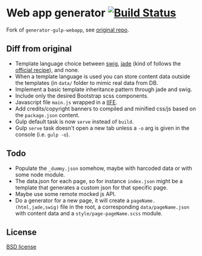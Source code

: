 # Web app generator [![Build Status](https://secure.travis-ci.org/yeoman/generator-gulp-webapp.svg?branch=master)](http://travis-ci.org/yeoman/generator-gulp-webapp)

Fork of `generator-gulp-webapp`, see [original repo](https://github.com/yeoman/generator-gulp-webapp).

## Diff from original
 - Template language choice between [swig](http://paularmstrong.github.io/swig/), [jade](http://jade-lang.com/) (kind of follows the [official recipe](https://github.com/yeoman/generator-gulp-webapp/blob/master/docs/recipes/jade.md)), and none.
 - When a template language is used you can store content data outside the templates (in `data/` folder to mimic real data from DB.
 - Implement a basic template inheritance pattern through jade and swig.
 - Include only the desired Bootstrap scss components.
 - Javascript file `main.js` wrapped in a [IIFE](http://benalman.com/news/2010/11/immediately-invoked-function-expression/).
 - Add credits/copyright banners to compiled and minified css/js based on the `package.json` content.
 - Gulp default task is now `serve` instead of `build`.
 - Gulp `serve` task doesn't open a new tab unless a `-o` arg is given in the console (i.e. `gulp -o`).

## Todo
 - Populate the `_dummy.json` somehow, maybe with harcoded data or with some node module.
 - The data.json for each page, so for instance `index.json` might be a template that generates a custom json for that specific page.
 - Maybe use some remote mocked js API.
 - Do a generator for a new page, it will create a `pageName.(html,jade,swig)` file in the root, a corresponding `data/pageName.json` with content data and a `style/page-pageName.scss` module.

## License

[BSD license](http://opensource.org/licenses/bsd-license.php)
